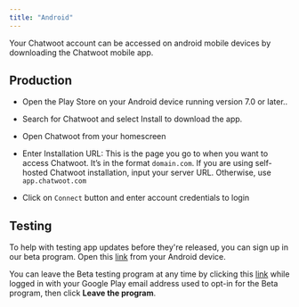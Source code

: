 ```yaml
---
title: "Android"
---
```


Your Chatwoot account can be accessed on android mobile devices by downloading the Chatwoot mobile app.

## Production
- Open the Play Store on your Android device running version 7.0 or later..

- Search for Chatwoot and select Install to download the app.

- Open Chatwoot from your homescreen

- Enter Installation URL: This is the page you go to when you want to access Chatwoot. It’s in the format `domain.com`. If you are using self-hosted Chatwoot installation, input your server URL. Otherwise, use `app.chatwoot.com`

- Click on `Connect` button and enter account credentials to login


## Testing

To help with testing app updates before they're released, you can sign up in our beta program. Open this [link](https://play.google.com/apps/testing/com.chatwoot.app) from your Android device.
   
You can leave the Beta testing program at any time by clicking this [link](https://play.google.com/apps/testing/com.chatwoot.app) while logged in with your Google Play email address used to opt-in for the Beta program, then click **Leave the program**.